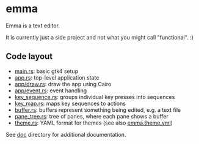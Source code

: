 # emma

Emma is a text editor.

It is currently just a side project and not what you might call "functional". :)

## Code layout

- [main.rs](src/main.rs): basic gtk4 setup
- [app.rs](src/app.rs): top-level application state
- [app/draw.rs](src/src/app.rs): draw the app using Cairo
- [app/event.rs](src/app/event.rs): event handling
- [key_sequence.rs](src/key_sequence.rs): groups individual key
  presses into sequences
- [key_map.rs](src/key_map.rs): maps key sequences to actions
- [buffer.rs](src/buffer.rs): buffers represent something being
  edited, e.g. a text file
- [pane_tree.rs](src/pane_tree.rs): tree of panes, where each pane
  shows a buffer
- [theme.rs](src/theme.rs): YAML format for themes (see also
  [emma.theme.yml](src/emma.theme.yml))

See [doc](doc) directory for additional documentation.
